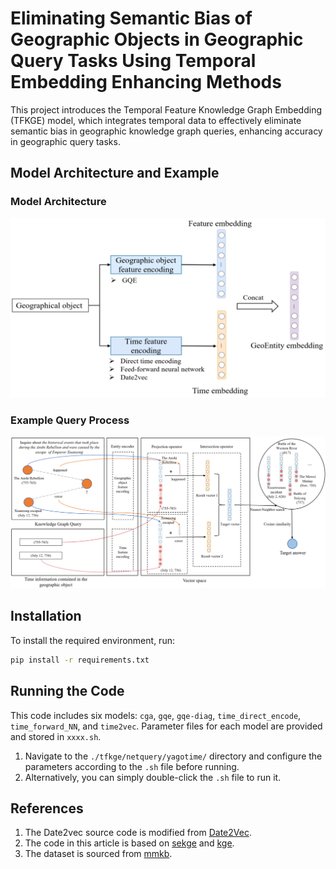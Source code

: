 
# Eliminating Semantic Bias of Geographic Objects in Geographic Query Tasks Using Temporal Embedding Enhancing Methods

This project introduces the Temporal Feature Knowledge Graph Embedding (TFKGE) model, which integrates temporal data to effectively eliminate semantic bias in geographic knowledge graph queries, enhancing accuracy in geographic query tasks.

## Model Architecture and Example

### Model Architecture

<p align="center">
  <img src="image/Model_Architecture.png" alt="Model Architecture"/>
</p>

### Example Query Process

<img src="image/Query_Process.png" alt="Query Process"/>

## Installation

To install the required environment, run:

```bash
pip install -r requirements.txt
```

## Running the Code

This code includes six models: `cga`, `gqe`, `gqe-diag`, `time_direct_encode`, `time_forward_NN`, and `time2vec`. Parameter files for each model are provided and stored in `xxxx.sh`.

1. Navigate to the `./tfkge/netquery/yagotime/` directory and configure the parameters according to the `.sh` file before running.
2. Alternatively, you can simply double-click the `.sh` file to run it.


## References

1. The Date2vec source code is modified from [Date2Vec](https://github.com/ojus1/Date2Vec).
2. The code in this article is based on [sekge](https://github.com/gengchenmai/se-kge) and [kge](https://github.com/williamleif/graphqembed).
3. The dataset is sourced from [mmkb](https://github.com/mniepert/mmkb).